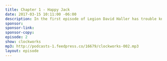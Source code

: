 ```yaml
---
title: Chapter 1 - Happy Jack
date: 2017-03-15 10:11:00 -06:00
description: In the first episode of Legion David Haller has trouble knowing what is real, and so do we.
sponsor:
sponsor-link:
sponsor-copy:
episode: 2
show: clockworks
mp3: http://podcasts-1.feedpress.co/16679/clockworks-002.mp3
layout: episode
---
```

